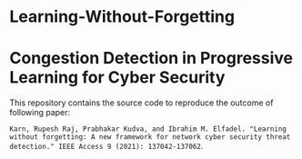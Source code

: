 # Learning-Without-Forgetting
# Congestion Detection in Progressive Learning for Cyber Security

This repository contains the source code to reproduce the outcome of following paper:

`Karn, Rupesh Raj, Prabhakar Kudva, and Ibrahim M. Elfadel. "Learning without forgetting: A new framework for network cyber security threat detection." IEEE Access 9 (2021): 137042-137062`.
